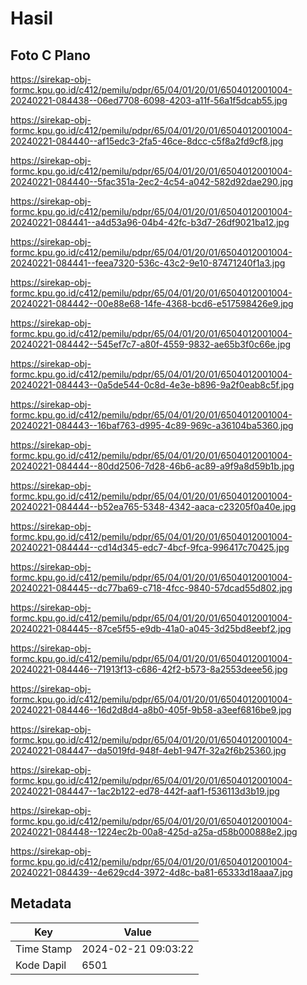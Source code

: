 # Hasil

## Foto C Plano

https://sirekap-obj-formc.kpu.go.id/c412/pemilu/pdpr/65/04/01/20/01/6504012001004-20240221-084438--06ed7708-6098-4203-a11f-56a1f5dcab55.jpg

https://sirekap-obj-formc.kpu.go.id/c412/pemilu/pdpr/65/04/01/20/01/6504012001004-20240221-084440--af15edc3-2fa5-46ce-8dcc-c5f8a2fd9cf8.jpg

https://sirekap-obj-formc.kpu.go.id/c412/pemilu/pdpr/65/04/01/20/01/6504012001004-20240221-084440--5fac351a-2ec2-4c54-a042-582d92dae290.jpg

https://sirekap-obj-formc.kpu.go.id/c412/pemilu/pdpr/65/04/01/20/01/6504012001004-20240221-084441--a4d53a96-04b4-42fc-b3d7-26df9021ba12.jpg

https://sirekap-obj-formc.kpu.go.id/c412/pemilu/pdpr/65/04/01/20/01/6504012001004-20240221-084441--feea7320-536c-43c2-9e10-87471240f1a3.jpg

https://sirekap-obj-formc.kpu.go.id/c412/pemilu/pdpr/65/04/01/20/01/6504012001004-20240221-084442--00e88e68-14fe-4368-bcd6-e517598426e9.jpg

https://sirekap-obj-formc.kpu.go.id/c412/pemilu/pdpr/65/04/01/20/01/6504012001004-20240221-084442--545ef7c7-a80f-4559-9832-ae65b3f0c66e.jpg

https://sirekap-obj-formc.kpu.go.id/c412/pemilu/pdpr/65/04/01/20/01/6504012001004-20240221-084443--0a5de544-0c8d-4e3e-b896-9a2f0eab8c5f.jpg

https://sirekap-obj-formc.kpu.go.id/c412/pemilu/pdpr/65/04/01/20/01/6504012001004-20240221-084443--16baf763-d995-4c89-969c-a36104ba5360.jpg

https://sirekap-obj-formc.kpu.go.id/c412/pemilu/pdpr/65/04/01/20/01/6504012001004-20240221-084444--80dd2506-7d28-46b6-ac89-a9f9a8d59b1b.jpg

https://sirekap-obj-formc.kpu.go.id/c412/pemilu/pdpr/65/04/01/20/01/6504012001004-20240221-084444--b52ea765-5348-4342-aaca-c23205f0a40e.jpg

https://sirekap-obj-formc.kpu.go.id/c412/pemilu/pdpr/65/04/01/20/01/6504012001004-20240221-084444--cd14d345-edc7-4bcf-9fca-996417c70425.jpg

https://sirekap-obj-formc.kpu.go.id/c412/pemilu/pdpr/65/04/01/20/01/6504012001004-20240221-084445--dc77ba69-c718-4fcc-9840-57dcad55d802.jpg

https://sirekap-obj-formc.kpu.go.id/c412/pemilu/pdpr/65/04/01/20/01/6504012001004-20240221-084445--87ce5f55-e9db-41a0-a045-3d25bd8eebf2.jpg

https://sirekap-obj-formc.kpu.go.id/c412/pemilu/pdpr/65/04/01/20/01/6504012001004-20240221-084446--71913f13-c686-42f2-b573-8a2553deee56.jpg

https://sirekap-obj-formc.kpu.go.id/c412/pemilu/pdpr/65/04/01/20/01/6504012001004-20240221-084446--16d2d8d4-a8b0-405f-9b58-a3eef6816be9.jpg

https://sirekap-obj-formc.kpu.go.id/c412/pemilu/pdpr/65/04/01/20/01/6504012001004-20240221-084447--da5019fd-948f-4eb1-947f-32a2f6b25360.jpg

https://sirekap-obj-formc.kpu.go.id/c412/pemilu/pdpr/65/04/01/20/01/6504012001004-20240221-084447--1ac2b122-ed78-442f-aaf1-f536113d3b19.jpg

https://sirekap-obj-formc.kpu.go.id/c412/pemilu/pdpr/65/04/01/20/01/6504012001004-20240221-084448--1224ec2b-00a8-425d-a25a-d58b000888e2.jpg

https://sirekap-obj-formc.kpu.go.id/c412/pemilu/pdpr/65/04/01/20/01/6504012001004-20240221-084439--4e629cd4-3972-4d8c-ba81-65333d18aaa7.jpg


## Metadata

| Key        | Value               |
| ---------- | ------------------- |
| Time Stamp | 2024-02-21 09:03:22 |
| Kode Dapil | 6501                |



